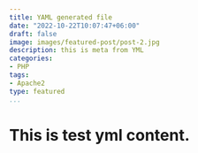 ```yaml
---
title: YAML generated file
date: "2022-10-22T10:07:47+06:00"
draft: false
image: images/featured-post/post-2.jpg
description: this is meta from YML
categories:
- PHP
tags:
- Apache2
type: featured
...
```


# This is test yml content.
